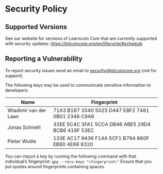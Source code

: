 # Security Policy

## Supported Versions

See our website for versions of Learncoin Core that are currently supported with
security updates: https://bitcoincore.org/en/lifecycle/#schedule

## Reporting a Vulnerability

To report security issues send an email to security@bitcoincore.org (not for support).

The following keys may be used to communicate sensitive information to developers:

| Name | Fingerprint |
|------|-------------|
| Wladimir van der Laan | 71A3 B167 3540 5025 D447  E8F2 7481 0B01 2346 C9A6 |
| Jonas Schnelli | 32EE 5C4C 3FA1 5CCA DB46  ABE5 29D4 BCB6 416F 53EC |
| Pieter Wuille | 133E AC17 9436 F14A 5CF1  B794 860F EB80 4E66 9320 |

You can import a key by running the following command with that individual’s fingerprint: `gpg --recv-keys "<fingerprint>"` Ensure that you put quotes around fingerprints containing spaces.
